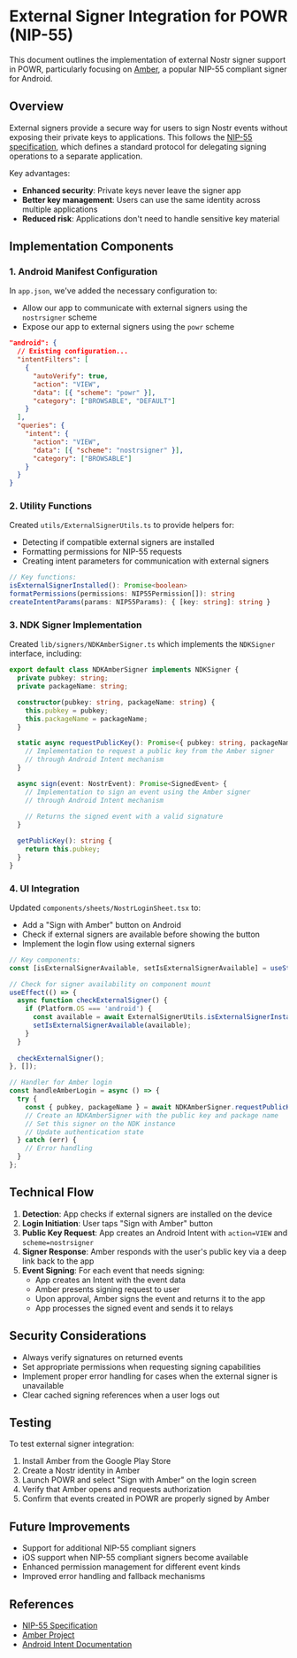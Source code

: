 # External Signer Integration for POWR (NIP-55)

This document outlines the implementation of external Nostr signer support in POWR, particularly focusing on [Amber](https://github.com/greenart7c3/Amber), a popular NIP-55 compliant signer for Android.

## Overview

External signers provide a secure way for users to sign Nostr events without exposing their private keys to applications. This follows the [NIP-55 specification](https://github.com/nostr-protocol/nips/blob/master/55.md), which defines a standard protocol for delegating signing operations to a separate application.

Key advantages:
- **Enhanced security**: Private keys never leave the signer app
- **Better key management**: Users can use the same identity across multiple applications
- **Reduced risk**: Applications don't need to handle sensitive key material

## Implementation Components

### 1. Android Manifest Configuration

In `app.json`, we've added the necessary configuration to:
- Allow our app to communicate with external signers using the `nostrsigner` scheme
- Expose our app to external signers using the `powr` scheme

```json
"android": {
  // Existing configuration...
  "intentFilters": [
    {
      "autoVerify": true,
      "action": "VIEW",
      "data": [{ "scheme": "powr" }],
      "category": ["BROWSABLE", "DEFAULT"]
    }
  ],
  "queries": {
    "intent": {
      "action": "VIEW",
      "data": [{ "scheme": "nostrsigner" }],
      "category": ["BROWSABLE"]
    }
  }
}
```

### 2. Utility Functions

Created `utils/ExternalSignerUtils.ts` to provide helpers for:
- Detecting if compatible external signers are installed
- Formatting permissions for NIP-55 requests
- Creating intent parameters for communication with external signers

```typescript
// Key functions:
isExternalSignerInstalled(): Promise<boolean>
formatPermissions(permissions: NIP55Permission[]): string
createIntentParams(params: NIP55Params): { [key: string]: string }
```

### 3. NDK Signer Implementation

Created `lib/signers/NDKAmberSigner.ts` which implements the `NDKSigner` interface, including:

```typescript
export default class NDKAmberSigner implements NDKSigner {
  private pubkey: string;
  private packageName: string;

  constructor(pubkey: string, packageName: string) {
    this.pubkey = pubkey;
    this.packageName = packageName;
  }

  static async requestPublicKey(): Promise<{ pubkey: string, packageName: string }> {
    // Implementation to request a public key from the Amber signer
    // through Android Intent mechanism
  }

  async sign(event: NostrEvent): Promise<SignedEvent> {
    // Implementation to sign an event using the Amber signer
    // through Android Intent mechanism
    
    // Returns the signed event with a valid signature
  }

  getPublicKey(): string {
    return this.pubkey;
  }
}
```

### 4. UI Integration

Updated `components/sheets/NostrLoginSheet.tsx` to:
- Add a "Sign with Amber" button on Android
- Check if external signers are available before showing the button
- Implement the login flow using external signers

```typescript
// Key components:
const [isExternalSignerAvailable, setIsExternalSignerAvailable] = useState<boolean>(false);

// Check for signer availability on component mount
useEffect(() => {
  async function checkExternalSigner() {
    if (Platform.OS === 'android') {
      const available = await ExternalSignerUtils.isExternalSignerInstalled();
      setIsExternalSignerAvailable(available);
    }
  }
  
  checkExternalSigner();
}, []);

// Handler for Amber login
const handleAmberLogin = async () => {
  try {
    const { pubkey, packageName } = await NDKAmberSigner.requestPublicKey();
    // Create an NDKAmberSigner with the public key and package name
    // Set this signer on the NDK instance
    // Update authentication state
  } catch (err) {
    // Error handling
  }
};
```

## Technical Flow

1. **Detection**: App checks if external signers are installed on the device
2. **Login Initiation**: User taps "Sign with Amber" button
3. **Public Key Request**: App creates an Android Intent with `action=VIEW` and `scheme=nostrsigner`
4. **Signer Response**: Amber responds with the user's public key via a deep link back to the app
5. **Event Signing**: For each event that needs signing:
   - App creates an Intent with the event data
   - Amber presents signing request to user
   - Upon approval, Amber signs the event and returns it to the app
   - App processes the signed event and sends it to relays

## Security Considerations

- Always verify signatures on returned events
- Set appropriate permissions when requesting signing capabilities
- Implement proper error handling for cases when the external signer is unavailable
- Clear cached signing references when a user logs out

## Testing

To test external signer integration:
1. Install Amber from the Google Play Store
2. Create a Nostr identity in Amber
3. Launch POWR and select "Sign with Amber" on the login screen
4. Verify that Amber opens and requests authorization
5. Confirm that events created in POWR are properly signed by Amber

## Future Improvements

- Support for additional NIP-55 compliant signers
- iOS support when NIP-55 compliant signers become available
- Enhanced permission management for different event kinds
- Improved error handling and fallback mechanisms

## References

- [NIP-55 Specification](https://github.com/nostr-protocol/nips/blob/master/55.md)
- [Amber Project](https://github.com/greenart7c3/Amber)
- [Android Intent Documentation](https://developer.android.com/reference/android/content/Intent)
